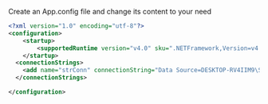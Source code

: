 Create an App.config file and change its content to your need
```xml
<?xml version="1.0" encoding="utf-8"?>
<configuration>
    <startup> 
        <supportedRuntime version="v4.0" sku=".NETFramework,Version=v4.8"/>
    </startup>
  <connectionStrings>
    <add name="strConn" connectionString="Data Source=DESKTOP-RV4IIM9\SQLEXPRESS;Initial Catalog=DoAnQLTV;Integrated Security=True"/>
  </connectionStrings>

</configuration>
```

